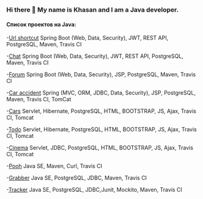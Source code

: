 ### Hi there 👋 My name is Khasan and I am a Java developer.

#### Список проектов на Java:

-[Url shortcut](https://github.com/hasover/job4j_url_shortcut) Spring Boot (Web, Data, Security), JWT, REST API, PostgreSQL, Maven, Travis CI

-[Chat](https://github.com/hasover/job4j_chat) Spring Boot (Web, Data, Security), JWT, REST API, PostgreSQL, Maven, Travis CI

-[Forum](https://github.com/hasover/job4j_forum) Spring Boot (Web, Data, Security), JSP, PostgreSQL, Maven, Travis CI

-[Car accident](https://github.com/hasover/job4j_car_accident) Spring (MVC, ORM, JDBC, Data, Security), JSP, PostgreSQL, Maven, Travis CI, TomCat

-[Cars](https://github.com/hasover/job4j_cars) Servlet, Hibernate, PostgreSQL, HTML, BOOTSTRAP, JS, Ajax, Travis CI, Tomcat

-[Todo](https://github.com/hasover/job4j_todo) Servlet, Hibernate, PostgreSQL, HTML, BOOTSTRAP, JS, Ajax, Travis CI, Tomcat

-[Cinema](https://github.com/hasover/job4j_cinema) Servlet, JDBC, PostgreSQL,  HTML, BOOTSTRAP, JS, Ajax, Travis CI, Tomcat

-[Pooh](https://github.com/hasover/job4j_pooh) Java SE, Maven, Curl, Travis CI

-[Grabber](https://github.com/hasover/job4j_grabber) Java SE, PostgreSQL, JDBC, Maven, Travis CI

-[Tracker](https://github.com/hasover/job4j_tracker) Java SE, PostgreSQL, JDBC,Junit, Mockito, Maven, Travis CI








